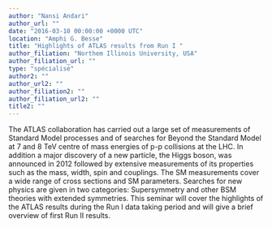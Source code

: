 ```yaml
---
author: "Nansi Andari"
author_url: ""
date: "2016-03-10 00:00:00 +0000 UTC"
location: "Amphi G. Besse"
title: "Highlights of ATLAS results from Run I "
author_filiation: "Northem Illinois University, USA"
author_filiation_url: ""
type: "spécialisé"
author2: ""
author_url2: ""
author_filiation2: ""
author_filiation_url2: ""
title2: ""
---
```

The ATLAS collaboration has carried out a large set of measurements of Standard Model processes and of searches for Beyond the Standard Model at 7 and 8 TeV centre of mass energies of p-p collisions at the LHC. In addition a major discovery of a new particle, the Higgs boson, was announced in 2012 followed by extensive measurements of its properties such as the mass, width, spin and couplings. The SM measurements cover a wide range of cross sections and SM parameters. Searches for new physics are given in two categories: Supersymmetry and other BSM theories with extended symmetries. This seminar will cover the highlights of the ATLAS results during the Run I data taking period and will give a brief overview of first Run II results. 


 

